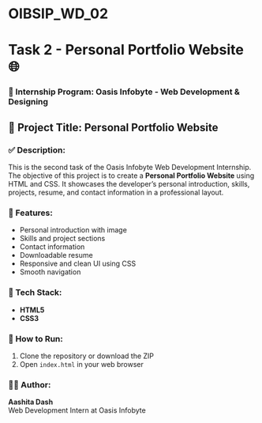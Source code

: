 # OIBSIP_WD_02

# Task 2 - Personal Portfolio Website 🌐

### 🌟 Internship Program: Oasis Infobyte - Web Development & Designing

## 📌 Project Title: Personal Portfolio Website

### ✅ Description:
This is the second task of the Oasis Infobyte Web Development Internship. The objective of this project is to create a **Personal Portfolio Website** using HTML and CSS. It showcases the developer’s personal introduction, skills, projects, resume, and contact information in a professional layout.

### 🚀 Features:
- Personal introduction with image
- Skills and project sections
- Contact information
- Downloadable resume
- Responsive and clean UI using CSS
- Smooth navigation

### 📁 Tech Stack:
- **HTML5**
- **CSS3**

### 📂 How to Run:
1. Clone the repository or download the ZIP
2. Open `index.html` in your web browser

### 🙋‍♀️ Author:
**Aashita Dash**  
Web Development Intern at Oasis Infobyte


